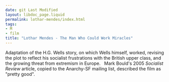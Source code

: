 ```yaml
---
date: git Last Modified
layout: libdoc_page.liquid
permalink: lothar-mendes/index.html
tags:
- M
- film
title: "Lothar Mendes - The Man Who Could Work Miracles"
---
```


Adaptation of the H.G. Wells story, on which Wells  himself, worked, revising the plot to reflect his socialist frustrations with  the British upper class, and the growing threat from extremism in Europe.
 
Mark Bould's 2005 _Socialist Review_ article, copied  to the Anarchy-SF mailing list, described the film as "pretty good".